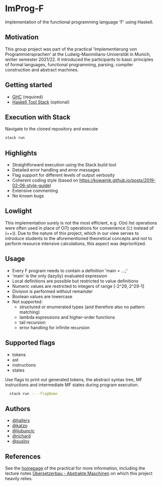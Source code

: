 # ImProg-F

Implementation of the functional programming language 'F' using Haskell. 


## Motivation

This group project was part of the practical 'Implementierung von Programmiersprachen' at the Ludwig-Maximilians-Universität in Munich, winter semester 2021/22. It introduced the participants to basic principles of formal languages, functional programming, parsing, compiler construction and abstract machines.


##  Getting started

- [GHC](https://www.haskell.org/downloads/) (required)
- [Haskell Tool Stack](https://docs.haskellstack.org/en/stable/README/) (optional)


## Execution with Stack

Navigate to the cloned repository and execute
```bash
stack run
```


## Highlights

- Straightforward execution using the Stack build tool
- Detailed error handling and error messages
- Flag support for different levels of output verbosity
- Coherent coding style (based on https://kowainik.github.io/posts/2019-02-06-style-guide)
- Extensive commenting
- No known bugs


## Lowlight

This implementation surely is not the most efficient, e.g. O(n) list operations were often used in place of O(1) operations for convenience ((:) instead of (++)). Due to the nature of this project, which in our view serves to introduce students to the aforementioned theoretical concepts and not to perform resource intensive calculations, this aspect was deprioritized.


## Usage

- Every F program needs to contain a definition 'main = ...;'
- 'main' is the only (lazyily) evaluated expression
- Local definitions are possible but restricted to value definitions
- Numeric values are restricted to integers of range [-2^29, 2^29-1]
- Division is performed without remainder
- Boolean values are lowercase
- Not supported:
  - structured or enumerated types (and therefore also no pattern matching)
  - lambda expressions and higher-order functions
  - tail recursion
  - error handling for infinite recursion



## Supported flags

- tokens
- ast
- instructions
- states

Use flags to print out generated tokens, the abstract syntax tree, 
MF instructions and intermediate MF states during program execution.

```bash
  stack run -- -flagName
```


## Authors

- [@hallers](https://gitlab2.cip.ifi.lmu.de/hallers)
- [@katzo](https://gitlab2.cip.ifi.lmu.de/katzo)
- [@ljubuncic](https://gitlab2.cip.ifi.lmu.de/ljubuncic)
- [@richard](https://gitlab2.cip.ifi.lmu.de/richard)
- [@suslov](https://gitlab2.cip.ifi.lmu.de/suslov)


## References

See the [homepage](https://uni2work.ifi.lmu.de/course/W21/IfI/ImProg) of the practical for more information, including the lecture notes 
[Übersetzerbau - Abstrakte Maschinen](https://uni2work.ifi.lmu.de/course/W21/IfI/ImProg/file/Skript/download/bry-eisinger-uebersaetzerbau--2004.pdf) on which this project heavily relies.

